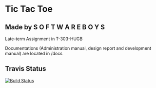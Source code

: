 Tic Tac Toe
===========

 

Made by S O F T W A R E B O Y S
-------------------------------
Late-term Assignment in T-303-HUGB

Documentations (Administration manual, design report and development manual) are located in /docs

Travis Status
-------------
[![Build Status](https://magnum.travis-ci.com/eythorsnaer/TicTacToe-SoftwareBoys.svg?token=usGkS1ayTZsj5b316kCN&branch=master)](https://magnum.travis-ci.com/eythorsnaer/TicTacToe-SoftwareBoys)
